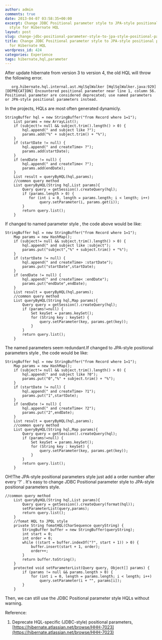 ```yaml
---
author: admin
comments: true
date: 2013-04-07 03:58:35+00:00
excerpt: Change JDBC Positional parameter style to JPA-style positional parameters
  style for Hibernate HQL
layout: post
slug: change-jdbc-positional-parameter-style-to-jpa-style-positional-parameters-style-for-hibernate-hql
title: Change JDBC Positional parameter style to JPA-style positional parameters style
  for Hibernate HQL
wordpress_id: 424
categories: Experience
tags: hibernate,hql,parameter
---
```


After update hibernate from version 3 to version 4, the old HQL will throw the following error.

       org.hibernate.hql.internal.ast.HqlSqlWalker [HqlSqlWalker.java:929] [DEPRECATION] Encountered positional parameter near line 1, column 56. Positional parameter are considered deprecated; use named parameters or JPA-style positional parameters instead.


In the projects, HQLs are most often generated dynamicly.

    StringBuffer hql = new StringBuffer("from Record where 1=1");
    	List params = new ArrayList();
    	if (subject!= null && subject.trim().length() > 0) {
    		hql.append(" and subject like ?");
    		params.add("%" + subject.trim() + "%");
    	}
    	if (startDate != null) {
    		hql.append(" and createTime> ?");
    		params.add(startDate);
    	}
    	if (endDate != null) {
    		hql.append(" and createTime< ?");
    		params.add(endDate);
    	}	
    	List result = queryByHQL(hql,params);
    	//common query method
    	List queryByHQL(String hql,List params){
    		Query query = getSession().createQuery(hql);
    		if (params.length > 0) {
    		   for (int i = 0, length = params.length; i < length; i++)
    				query.setParameter(i, params.get(i));
    		}
    		return query.list(); 
    	}


If changed to named parameter style , the code above would be like:

    StringBuffer hql = new StringBuffer("from Record where 1=1");
    	Map params = new HashMap();
    	if (subject!= null && subject.trim().length() > 0) {
    		hql.append(" and subject like :subject");
    		params.put("subject","%" + subject.trim() + "%");
    	}
    	if (startDate != null) {
    		hql.append(" and createTime> :startDate");
    		params.put("startDate",startDate);
    	}
    	if (endDate != null) {
    		hql.append(" and createTime< :endDate");
    		params.put("endDate",endDate);
    	}	
    	List result = queryByHQL(hql,params);
    	//common query method
    	List queryByHQL(String hql,Map params){
    		Query query = getSession().createQuery(hql);
    		if (params!=null) {
    			Set keySet = params.keySet();
    			for (String key : keySet) {
    				query.setParameter(key, params.get(key));
    			}
    		}
    		return query.list(); 
    	}
    

The named parameters seem redundant.If changed to JPA-style positional parameters style , the code would be like:

    StringBuffer hql = new StringBuffer("from Record where 1=1");
    	Map params = new HashMap();
    	if (subject!= null && subject.trim().length() > 0) {
    		hql.append(" and subject like ?0");
    		params.put("0","%" + subject.trim() + "%");
    	}
    	if (startDate != null) {
    		hql.append(" and createTime> ?1");
    		params.put("1",startDate);
    	}
    	if (endDate != null) {
    		hql.append(" and createTime< ?2");
    		params.put("2",endDate);
    	}
    	List result = queryByHQL(hql,params);
    	//common query method
    	List queryByHQL(String hql,Map params){
    		Query query = getSession().createQuery(hql);
    		if (params!=null) {
    			Set keySet = params.keySet();
    			for (String key : keySet) {
    				query.setParameter(key, params.get(key));
    			}
    		}
    		return query.list(); 
    	}


OH!The JPA-style positional parameters style just add a order number after every '?' . It's easy to change JDBC Positional parameter style to JPA-style positional parameters style.


    //common query method
    	List queryByHQL(String hql,List params){
    		Query query = getSession().createQuery(format(hql));
    		setParameterList(query,params);
    		return query.list(); 
    	}
    	//fomat HQL to JPQL style
    	private String fomatHQL(CharSequence queryString) {     
    		StringBuffer buffer = new StringBuffer(queryString);
    		int start = 0;
    		int order = 0;
    		while ((start = buffer.indexOf("?", start + 1)) > 0) {
    			buffer.insert(start + 1, order);
    			order++;
    		}
    		return buffer.toString();
        }
    	protected void setParameterList(Query query, Object[] params) {
            if (params != null && params.length > 0) {
                for (int i = 0, length = params.length; i < length; i++)
                    query.setParameter(i + "", params[i]);
            }
        }


Then, we can still use the JDBC Positional parameter style HQLs without warning.

Reference:
1. Deprecate HQL-specific (JDBC-style) positional parameters, [https://hibernate.atlassian.net/browse/HHH-7023](https://hibernate.atlassian.net/browse/HHH-7023)
